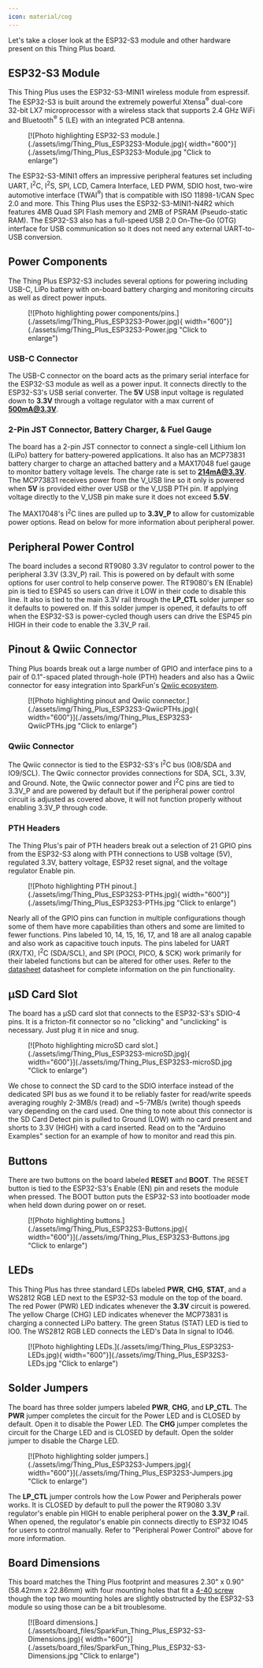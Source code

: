 ```yaml
---
icon: material/cog
---
```


Let's take a closer look at the ESP32-S3 module and other hardware present on this Thing Plus board.

## ESP32-S3 Module

This Thing Plus uses the ESP32-S3-MINI1 wireless module from espressif. The ESP32-S3 is built around the extremely powerful Xtensa<sup>&reg;</sup> dual-core 32-bit LX7 microprocessor with a wireless stack that supports 2.4 GHz WiFi and Bluetooth<sup>&reg;</sup> 5 (LE) with an integrated PCB antenna.

<figure markdown>
[![Photo highlighting ESP32-S3 module.](./assets/img/Thing_Plus_ESP32S3-Module.jpg){ width="600"}](./assets/img/Thing_Plus_ESP32S3-Module.jpg "Click to enlarge")
</figure>

The ESP32-S3-MINI1 offers an impressive peripheral features set including UART, I<sup>2</sup>C, I<sup>2</sup>S, SPI, LCD, Camera Interface, LED PWM, SDIO host, two-wire automotive interface (TWAI<sup>&reg;</sup>) that is compatible with ISO 11898-1/CAN Spec 2.0 and more. This Thing Plus uses the ESP32-S3-MINI1-N4R2 which features 4MB Quad SPI Flash memory and 2MB of PSRAM (Pseudo-static RAM). The ESP32-S3 also has a full-speed USB 2.0 On-The-Go (OTG) interface for USB communication so it does not need any external UART-to-USB conversion.

## Power Components

The Thing Plus ESP32-S3 includes several options for powering including USB-C, LiPo battery with on-board battery charging and monitoring circuits as well as direct power inputs.

<figure markdown>
[![Photo highlighting power components/pins.](./assets/img/Thing_Plus_ESP32S3-Power.jpg){ width="600"}](./assets/img/Thing_Plus_ESP32S3-Power.jpg "Click to enlarge")
</figure>

### USB-C Connector

The USB-C connector on the board acts as the primary serial interface for the ESP32-S3 module as well as a power input. It connects directly to the ESP32-S3's USB serial converter. The <b>5V</b> USB input voltage is regulated down to <b>3.3V</b> through a voltage regulator with a max current of <b>500mA@3.3V</b>.

### 2-Pin JST Connector, Battery Charger, & Fuel Gauge

The board has a 2-pin JST connector to connect a single-cell Lithium Ion (LiPo) battery for battery-powered applications. It also has an MCP73831 battery charger to charge an attached battery and a MAX17048 fuel gauge to monitor battery voltage levels. The charge rate is set to <b>214mA@3.3V</b>. The MCP73831 receives power from the V_USB line so it only is powered when <b>5V</b> is provided either over USB or the V_USB PTH pin. If applying voltage directly to the V_USB pin make sure it does not exceed <b>5.5V</b>.

The MAX17048's I<sup>2</sup>C lines are pulled up to <b>3.3V_P</b> to allow for customizable power options. Read on below for more information about peripheral power.

## Peripheral Power Control

The board includes a second RT9080 3.3V regulator to control power to the peripheral 3.3V (3.3V_P) rail. This is powered on by default with some options for user control to help conserve power. The RT9080's EN (Enable) pin is tied to ESP45 so users can drive it LOW in their code to disable this line. It also is tied to the main 3.3V rail through the <b>LP_CTL</b> solder jumper so it defaults to powered on. If this solder jumper is opened, it defaults to off when the ESP32-S3 is power-cycled though users can drive the ESP45 pin HIGH in their code to enable the 3.3V_P rail.

## Pinout & Qwiic Connector

Thing Plus boards break out a large number of GPIO and interface pins to a pair of 0.1"-spaced plated through-hole (PTH) headers and also has a Qwiic connector for easy integration into SparkFun's [Qwiic ecosystem](https://www.sparkfun.com/qwiic).

<figure markdown>
[![Photo highlighting pinout and Qwiic connector.](./assets/img/Thing_Plus_ESP32S3-QwiicPTHs.jpg){ width="600"}](./assets/img/Thing_Plus_ESP32S3-QwiicPTHs.jpg "Click to enlarge")
</figure>

### Qwiic Connector

The Qwiic connector is tied to the ESP32-S3's I<sup>2</sup>C bus (IO8/SDA and IO9/SCL). The Qwiic connector provides connections for SDA, SCL, 3.3V, and Ground. Note, the Qwiic connector power and I<sup>2</sup>C pins are tied to 3.3V_P and are powered by default but if the peripheral power control circuit is adjusted as covered above, it will not function properly without enabling 3.3V_P through code.

### PTH Headers

The Thing Plus's pair of PTH headers break out a selection of 21 GPIO pins from the ESP32-S3 along with PTH connections to USB voltage (5V), regulated 3.3V, battery voltage, ESP32 reset signal, and the voltage regulator Enable pin.

<figure markdown>
[![Photo highlighting PTH pinout.](./assets/img/Thing_Plus_ESP32S3-PTHs.jpg){ width="600"}](./assets/img/Thing_Plus_ESP32S3-PTHs.jpg "Click to enlarge")
</figure>

Nearly all of the GPIO pins can function in multiple configurations though some of them have more capabilities than others and some are limited to fewer functions. Pins labeled 10, 14, 15, 16, 17, and 18 are all analog capable and also work as capacitive touch inputs. The pins labeled for UART (RX/TX), I<sup>2</sup>C (SDA/SCL), and SPI (POCI, PICO, & SCK) work primarily for their labeled functions but can be altered for other uses. Refer to the [datasheet](./assets/component_documentation/esp32-s3-mini-1_mini-1u_datasheet_en.pdf) datasheet for complete information on the pin functionality.

## &micro;SD Card Slot

The board has a &micro;SD card slot that connects to the ESP32-S3's SDIO-4 pins. It is a fricton-fit connector so no "clicking" and "unclicking" is necessary. Just plug it in nice and snug. 

<figure markdown>
[![Photo highlighting microSD card slot.](./assets/img/Thing_Plus_ESP32S3-microSD.jpg){ width="600"}](./assets/img/Thing_Plus_ESP32S3-microSD.jpg "Click to enlarge")
</figure>

We chose to connect the SD card to the SDIO interface instead of the dedicated SPI bus as we found it to be reliably faster for read/write speeds averaging roughly 2-3MB/s (read) and ~5-7MB/s (write) though speeds vary depending on the card used. One thing to note about this connector is the SD Card Detect pin is pulled to Ground (LOW) with no card present and shorts to 3.3V (HIGH) with a card inserted. Read on to the "Arduino Examples" section for an example of how to monitor and read this pin.

## Buttons

There are two buttons on the board labeled <b>RESET</b> and <b>BOOT</b>. The RESET button is tied to the ESP32-S3's Enable (EN) pin and resets the module when pressed. The BOOT button puts the ESP32-S3 into bootloader mode when held down during power on or reset.

<figure markdown>
[![Photo highlighting buttons.](./assets/img/Thing_Plus_ESP32S3-Buttons.jpg){ width="600"}](./assets/img/Thing_Plus_ESP32S3-Buttons.jpg "Click to enlarge")
</figure>

## LEDs

This Thing Plus has three standard LEDs labeled <b>PWR</b>, <b>CHG</b>, <b>STAT</b>, and a WS2812 RGB LED next to the ESP32-S3 module on the top of the board. The red Power (PWR) LED indicates whenever the <b>3.3V</b> circuit is powered. The yellow Charge (CHG) LED indicates whenever the MCP73831 is charging a connected LiPo battery. The green Status (STAT) LED is tied to IO0. The WS2812 RGB LED connects the LED's Data In signal to IO46.

<figure markdown>
[![Photo highlighting LEDs.](./assets/img/Thing_Plus_ESP32S3-LEDs.jpg){ width="600"}](./assets/img/Thing_Plus_ESP32S3-LEDs.jpg "Click to enlarge")
</figure>

## Solder Jumpers

The board has three solder jumpers labeled <b>PWR</b>, <b>CHG</b>, and <b>LP_CTL</b>. The <b>PWR</b> jumper completes the circuit for the Power LED and is CLOSED by default. Open it to disable the Power LED. The <b>CHG</b> jumper completes the circuit for the Charge LED and is CLOSED by default. Open the solder jumper to disable the Charge LED.

<figure markdown>
[![Photo highlighting solder jumpers.](./assets/img/Thing_Plus_ESP32S3-Jumpers.jpg){ width="600"}](./assets/img/Thing_Plus_ESP32S3-Jumpers.jpg "Click to enlarge")
</figure>

The <b>LP_CTL</b> jumper controls how the Low Power and Peripherals power works. It is CLOSED by default to pull the power the RT9080 3.3V regulator's enable pin HIGH to enable peripheral power on the <b>3.3V_P</b> rail. When opened, the regulator's enable pin connects directly to ESP32 IO45 for users to control manually. Refer to "Peripheral Power Control" above for more information.

## Board Dimensions

This board matches the Thing Plus footprint and measures 2.30" x 0.90" (58.42mm x 22.86mm) with four mounting holes that fit a [4-40 screw](https://www.sparkfun.com/products/10453) though the top two mounting holes are slightly obstructed by the ESP32-S3 module so using those can be a bit troublesome.

<figure markdown>
[![Board dimensions.](./assets/board_files/SparkFun_Thing_Plus_ESP32-S3-Dimensions.jpg){ width="600"}](./assets/board_files/SparkFun_Thing_Plus_ESP32-S3-Dimensions.jpg "Click to enlarge")
</figure>
